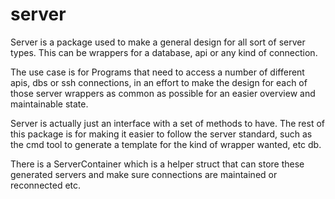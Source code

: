 # server 

Server is a package used to make a general design for all sort of server types.
This can be wrappers for a database, api or any kind of connection.

The use case is for Programs that need to access a number of different apis, dbs or ssh connections, in an effort to make the design for each of those server wrappers as common as possible for an easier overview and maintainable state.

Server is actually just an interface with a set of methods to have.
The rest of this package is for making it easier to follow the server standard, such as the cmd tool to generate a template for 
the kind of wrapper wanted, etc db.

There is a ServerContainer which is a helper struct that can store these generated servers
and make sure connections are maintained or reconnected etc.


